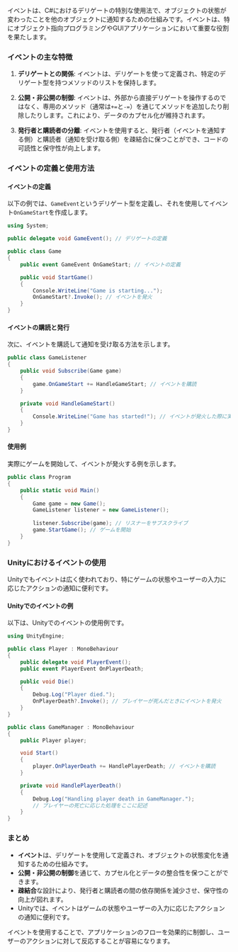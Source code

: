 イベントは、C#におけるデリゲートの特別な使用法で、オブジェクトの状態が変わったことを他のオブジェクトに通知するための仕組みです。イベントは、特にオブジェクト指向プログラミングやGUIアプリケーションにおいて重要な役割を果たします。

### イベントの主な特徴

1. **デリゲートとの関係**: イベントは、デリゲートを使って定義され、特定のデリゲート型を持つメソッドのリストを保持します。

2. **公開・非公開の制御**: イベントは、外部から直接デリゲートを操作するのではなく、専用のメソッド（通常は`+=`と`-=`）を通じてメソッドを追加したり削除したりします。これにより、データのカプセル化が維持されます。

3. **発行者と購読者の分離**: イベントを使用すると、発行者（イベントを通知する側）と購読者（通知を受け取る側）を疎結合に保つことができ、コードの可読性と保守性が向上します。

### イベントの定義と使用方法

#### イベントの定義

以下の例では、`GameEvent`というデリゲート型を定義し、それを使用してイベント`OnGameStart`を作成します。

```csharp
using System;

public delegate void GameEvent(); // デリゲートの定義

public class Game
{
    public event GameEvent OnGameStart; // イベントの定義

    public void StartGame()
    {
        Console.WriteLine("Game is starting...");
        OnGameStart?.Invoke(); // イベントを発火
    }
}
```

#### イベントの購読と発行

次に、イベントを購読して通知を受け取る方法を示します。

```csharp
public class GameListener
{
    public void Subscribe(Game game)
    {
        game.OnGameStart += HandleGameStart; // イベントを購読
    }

    private void HandleGameStart()
    {
        Console.WriteLine("Game has started!"); // イベントが発火した際に実行されるメソッド
    }
}
```

#### 使用例

実際にゲームを開始して、イベントが発火する例を示します。

```csharp
public class Program
{
    public static void Main()
    {
        Game game = new Game();
        GameListener listener = new GameListener();
        
        listener.Subscribe(game); // リスナーをサブスクライブ
        game.StartGame(); // ゲームを開始
    }
}
```

### Unityにおけるイベントの使用

Unityでもイベントは広く使われており、特にゲームの状態やユーザーの入力に応じたアクションの通知に便利です。

#### Unityでのイベントの例

以下は、Unityでのイベントの使用例です。

```csharp
using UnityEngine;

public class Player : MonoBehaviour
{
    public delegate void PlayerEvent();
    public event PlayerEvent OnPlayerDeath;

    public void Die()
    {
        Debug.Log("Player died.");
        OnPlayerDeath?.Invoke(); // プレイヤーが死んだときにイベントを発火
    }
}

public class GameManager : MonoBehaviour
{
    public Player player;

    void Start()
    {
        player.OnPlayerDeath += HandlePlayerDeath; // イベントを購読
    }

    private void HandlePlayerDeath()
    {
        Debug.Log("Handling player death in GameManager.");
        // プレイヤーの死亡に応じた処理をここに記述
    }
}
```

### まとめ

- **イベント**は、デリゲートを使用して定義され、オブジェクトの状態変化を通知するための仕組みです。
- **公開・非公開の制御**を通じて、カプセル化とデータの整合性を保つことができます。
- **疎結合**な設計により、発行者と購読者の間の依存関係を減少させ、保守性の向上が図れます。
- Unityでは、イベントはゲームの状態やユーザーの入力に応じたアクションの通知に便利です。

イベントを使用することで、アプリケーションのフローを効果的に制御し、ユーザーのアクションに対して反応することが容易になります。